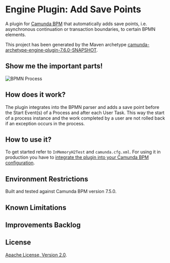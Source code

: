 # Engine Plugin: Add Save Points
A plugin for [Camunda BPM](http://docs.camunda.org) that automatically adds save points, i.e. asynchronous continuation or transaction boundaries, to certain BPMN elements.

This project has been generated by the Maven archetype
[camunda-archetype-engine-plugin-7.6.0-SNAPSHOT](https://docs.camunda.org/manual/latest/user-guide/process-applications/maven-archetypes/).

## Show me the important parts!
![BPMN Process](screenshot.png)

## How does it work?
The plugin integrates into the BPMN parser and adds a save point before the Start Event(s) of a Process and after each User Task. This way the start of a process instance and the work completed by a user are not rolled back if an exception occurs in the process.

## How to use it?
To get started refer to `InMemoryH2Test` and `camunda.cfg.xml`.
For using it in production you have to [integrate the plugin into your Camunda BPM configuration](https://docs.camunda.org/manual/latest/user-guide/process-engine/process-engine-plugins/).

## Environment Restrictions
Built and tested against Camunda BPM version 7.5.0.

## Known Limitations

## Improvements Backlog

## License
[Apache License, Version 2.0](http://www.apache.org/licenses/LICENSE-2.0).